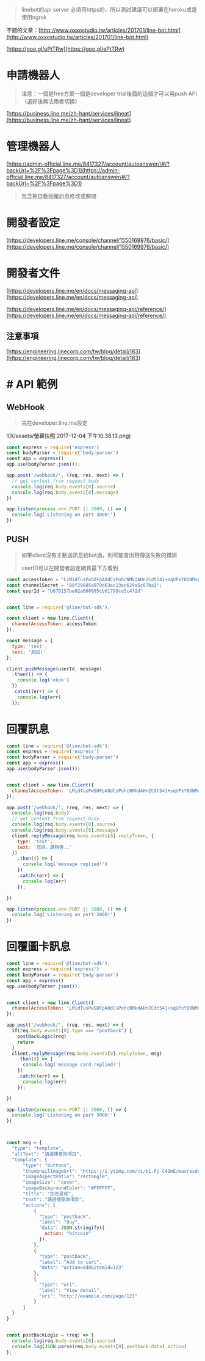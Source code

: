 > linebot的api server 必須用https的，所以測試建議可以部署在heroku或是使用ngrok

不錯的文章：[http://www.oxxostudio.tw/articles/201701/line-bot.html](http://www.oxxostudio.tw/articles/201701/line-bot.html)

[https://goo.gl/ePtTRw](https://goo.gl/ePtTRw)

# 申請機器人

> 注意：一個是free方案一個是developer trial後面的這個才可以用push API （選好後無法兩者切換）

[https://business.line.me/zh-hant/services/lineat](https://business.line.me/zh-hant/services/lineat)

# 管理機器人

[https://admin-official.line.me/8417327/account/autoanswer/\#/?backUrl=%2F%3Fpage%3D1](https://admin-official.line.me/8417327/account/autoanswer/#/?backUrl=%2F%3Fpage%3D1)

> 包含把自動回覆訊息修改或關閉

# 開發者設定

[https://developers.line.me/console/channel/1550169976/basic/](https://developers.line.me/console/channel/1550169976/basic/)

# 開發者文件

[https://developers.line.me/en/docs/messaging-api](https://developers.line.me/en/docs/messaging-api)

[https://developers.line.me/en/docs/messaging-api/reference/](https://developers.line.me/en/docs/messaging-api/reference/)

## 注意事項

[https://engineering.linecorp.com/tw/blog/detail/183](https://engineering.linecorp.com/tw/blog/detail/183)

# \# API 範例

## WebHook

> 先在developer.line.me設定

![](/assets/螢幕快照 2017-12-04 下午10.38.13.png)

```js
const express = require('express')
const bodyParser = require('body-parser')
const app = express()
app.use(bodyParser.json());

app.post('/webhook/', (req, res, next) => {
  // get content from request body
  console.log(req.body.events[0].source)
  console.log(req.body.events[0].message)
})

app.listen(process.env.PORT || 3000, () => {
  console.log('Listening on port 3000!')
})
```

## PUSH

> 如果client沒有主動送訊息給bot過，則可能會出現傳送失敗的錯誤
>
> userID可以在開發者設定網頁最下方看到

```js
const accessToken = "L1MidTusPwSDFpA8dCsPohcNMkdAHnZCdt541+sqUPxY8ONMspuGqFv9Rrv6mTrBUjvTV+afZ4oOE/PKJjOiV4pfCYvjY1Bi47oOLCbFxEuW2Rk/9efdc05e0ciQirzCrfIyNZmJLrJeBSo/mQ+yLwdB04t89/1O/w1cDnyilFU=";
const channelSecret = "80f29885a979d63ec23ec629a5c67ba3";
const userId = "U678157be02a660805cb61798ce5c4f2d"


const line = require('@line/bot-sdk');

const client = new line.Client({
  channelAccessToken: accessToken
});

const message = {
  type: 'text',
  text: '測試!'
};

client.pushMessage(userId, message)
  .then(() => {
    console.log('okok')
  })
  .catch((err) => {
    console.log(err)
  });
```

# 回覆訊息

```js
const line = require('@line/bot-sdk');
const express = require('express')
const bodyParser = require('body-parser')
const app = express()
app.use(bodyParser.json());


const client = new line.Client({
  channelAccessToken: 'LMidTusPwSDFpA8dCsPohcNMkdAHnZCdt541+sqUPxY8ONMspuGqFv9Rrv6mTrBUjvTV+afZ4oOE/PKJjOiV4pfCYvjY1Bi47oOLCbFxEuW2Rk/9efdc05e0ciQirzCrfIyNZmJLrJeBSo/mQ+yLwdB04t89/1O/w1cDnyilFU='
});

app.post('/webhook/', (req, res, next) => {
  console.log(req.body)
  // get content from request body
  console.log(req.body.events[0].source)
  console.log(req.body.events[0].message)
  client.replyMessage(req.body.events[0].replyToken, {
    type: 'text',
    text: '您好，請稍等..'
  })
    .then(() => {
      console.log('message replied!')
    })
    .catch((err) => {
      console.log(err)
    });

})

app.listen(process.env.PORT || 3000, () => {
  console.log('Listening on port 3000!')
})
```

# 回覆圖卡訊息

```js
const line = require('@line/bot-sdk');
const express = require('express')
const bodyParser = require('body-parser')
const app = express()
app.use(bodyParser.json());


const client = new line.Client({
  channelAccessToken: 'LMidTusPwSDFpA8dCsPohcNMkdAHnZCdt541+sqUPxY8ONMspuGqFv9Rrv6mTrBUjvTV+afZ4oOE/PKJjOiV4pfCYvjY1Bi47oOLCbFxEuW2Rk/9efdc05e0ciQirzCrfIyNZmJLrJeBSo/mQ+yLwdB04t89/1O/w1cDnyilFU='
});

app.post('/webhook/', (req, res, next) => {
  if(req.body.events[0].type === "postback") {
    postBackLogic(req)
    return
  }
  client.replyMessage(req.body.events[0].replyToken, msg)
    .then(() => {
      console.log('message card replied!')
    })
    .catch((err) => {
      console.log(err)
    });

})

app.listen(process.env.PORT || 3000, () => {
  console.log('Listening on port 3000!')
})



const msg = {
  "type": "template",
  "altText": "請選擇查詢項目",
  "template": {
      "type": "buttons",
      "thumbnailImageUrl": "https://i.ytimg.com/vi/b1-Fj-C4OmE/maxresdefault.jpg",
      "imageAspectRatio": "rectangle",
      "imageSize": "cover",
      "imageBackgroundColor": "#FFFFFF",
      "title": "加密星球",
      "text": "請選擇查詢項目",
      "actions": [
          {
            "type": "postback",
            "label": "Buy",
            "data": JSON.stringify({
              action: "bitcoin"
            }),
          },
          {
            "type": "postback",
            "label": "Add to cart",
            "data": "action=add&itemid=123"
          },
          {
            "type": "uri",
            "label": "View detail",
            "uri": "http://example.com/page/123"
          }
      ]
  }
}


const postBackLogic = (req) => {
  console.log(req.body.events[0].source)
  console.log(JSON.parse(req.body.events[0].postback.data).action)
};
```




